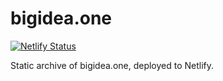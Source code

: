 # bigidea.one

[![Netlify Status](https://api.netlify.com/api/v1/badges/f9bc71f9-165b-49e1-9460-3f0ab7c47382/deploy-status)](https://app.netlify.com/sites/bigidea/deploys)

Static archive of bigidea.one, deployed to Netlify.

